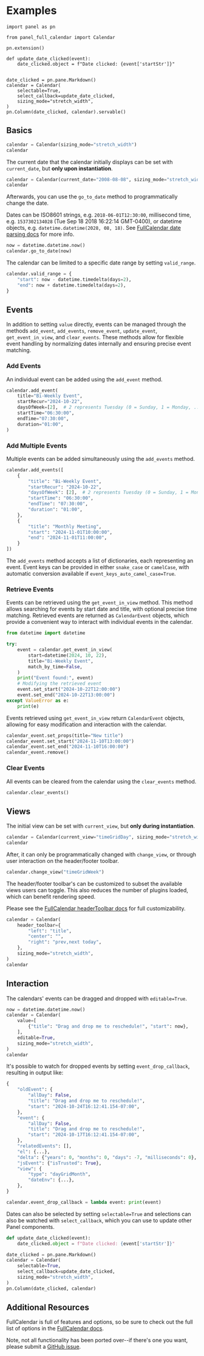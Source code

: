# Examples

```{.python pycafe-embed pycafe-embed-style="border: 1px solid #e6e6e6; border-radius: 8px;" pycafe-embed-width="100%" pycafe-embed-height="400px" pycafe-embed-scale="1.0"}
import panel as pn

from panel_full_calendar import Calendar

pn.extension()

def update_date_clicked(event):
    date_clicked.object = f"Date clicked: {event['startStr']}"


date_clicked = pn.pane.Markdown()
calendar = Calendar(
    selectable=True,
    select_callback=update_date_clicked,
    sizing_mode="stretch_width",
)
pn.Column(date_clicked, calendar).servable()
```

## Basics

```python
calendar = Calendar(sizing_mode="stretch_width")
calendar
```

The current date that the calendar initially displays can be set with `current_date`, but **only upon instantiation**.

```python
calendar = Calendar(current_date="2008-08-08", sizing_mode="stretch_width")
calendar
```

Afterwards, you can use the `go_to_date` method to programmatically change the date.

Dates can be ISO8601 strings, e.g. `2018-06-01T12:30:00`, millisecond time, e.g. `1537302134028` (Tue Sep 18 2018 16:22:14 GMT-0400), or datetime objects, e.g. `datetime.datetime(2028, 08, 18)`. See [FullCalendar date parsing docs](https://fullcalendar.io/docs/date-parsing) for more info.

```python
now = datetime.datetime.now()
calendar.go_to_date(now)
```

The calendar can be limited to a specific date range by setting `valid_range`.

```python
calendar.valid_range = {
    "start": now - datetime.timedelta(days=2),
    "end": now + datetime.timedelta(days=2),
}
```

## Events

In addition to setting `value` directly, events can be managed through the methods `add_event`, `add_events`, `remove_event`, `update_event`, `get_event_in_view`, and `clear_events`. These methods allow for flexible event handling by normalizing dates internally and ensuring precise event matching.

### Add Events

An individual event can be added using the `add_event` method.

```python
calendar.add_event(
    title="Bi-Weekly Event",
    startRecur="2024-10-22",
    daysOfWeek=[2],  # 2 represents Tuesday (0 = Sunday, 1 = Monday, ...)
    startTime="06:30:00",
    endTime="07:30:00",
    duration="01:00",
)
```

### Add Multiple Events

Multiple events can be added simultaneously using the `add_events` method.

```python
calendar.add_events([
    {
        "title": "Bi-Weekly Event",
        "startRecur": "2024-10-22",
        "daysOfWeek": [2],  # 2 represents Tuesday (0 = Sunday, 1 = Monday, ...)
        "startTime": "06:30:00",
        "endTime": "07:30:00",
        "duration": "01:00",
    },
    {
        "title": "Monthly Meeting",
        "start": "2024-11-01T10:00:00",
        "end": "2024-11-01T11:00:00",
    }
])
```

The `add_events` method accepts a list of dictionaries, each representing an event. Event keys can be provided in either `snake_case` or `camelCase`, with automatic conversion available if `event_keys_auto_camel_case=True`.


### Retrieve Events

Events can be retrieved using the `get_event_in_view` method. This method allows searching for events by start date and title, with optional precise time matching. Retrieved events are returned as `CalendarEvent` objects, which provide a convenient way to interact with individual events in the calendar.

```python
from datetime import datetime

try:
    event = calendar.get_event_in_view(
        start=datetime(2024, 10, 22),
        title="Bi-Weekly Event",
        match_by_time=False,
    )
    print("Event found:", event)
    # Modifying the retrieved event
    event.set_start("2024-10-22T12:00:00")
    event.set_end("2024-10-22T13:00:00")
except ValueError as e:
    print(e)
```

Events retrieved using `get_event_in_view` return `CalendarEvent` objects, allowing for easy modification and interaction with the calendar.

```python
calendar_event.set_props(title="New title")
calendar_event.set_start("2024-11-10T13:00:00")
calendar_event.set_end("2024-11-10T16:00:00")
calendar_event.remove()
```

### Clear Events

All events can be cleared from the calendar using the `clear_events` method.

```python
calendar.clear_events()
```

## Views

The initial view can be set with `current_view`, but **only during instantiation**.

```python
calendar = Calendar(current_view="timeGridDay", sizing_mode="stretch_width")
calendar
```

After, it can only be programmatically changed with `change_view`, or through user interaction on the header/footer toolbar.

```python
calendar.change_view("timeGridWeek")
```

The header/footer toolbar's can be customized to subset the available views users can toggle. This also reduces the number of plugins loaded, which can benefit rendering speed.

Please see the [FullCalendar headerToolbar docs](https://fullcalendar.io/docs/headerToolbar) for full customizability.

```python
calendar = Calendar(
    header_toolbar={
        "left": "title",
        "center": "",
        "right": "prev,next today",
    },
    sizing_mode="stretch_width",
)
calendar
```

## Interaction

The calendars' events can be dragged and dropped with `editable=True`.

```python
now = datetime.datetime.now()
calendar = Calendar(
    value=[
        {"title": "Drag and drop me to reschedule!", "start": now},
    ],
    editable=True,
    sizing_mode="stretch_width",
)
calendar
```

It's possible to watch for dropped events by setting `event_drop_callback`, resulting in output like:

```python
{
    "oldEvent": {
        "allDay": False,
        "title": "Drag and drop me to reschedule!",
        "start": "2024-10-24T16:12:41.154-07:00",
    },
    "event": {
        "allDay": False,
        "title": "Drag and drop me to reschedule!",
        "start": "2024-10-17T16:12:41.154-07:00",
    },
    "relatedEvents": [],
    "el": {...},
    "delta": {"years": 0, "months": 0, "days": -7, "milliseconds": 0},
    "jsEvent": {"isTrusted": True},
    "view": {
        "type": "dayGridMonth",
        "dateEnv": {...},
    },
}
```

```python
calendar.event_drop_callback = lambda event: print(event)
```

Dates can also be selected by setting `selectable=True` and selections can also be watched with `select_callback`, which you can use to update other Panel components.

```python
def update_date_clicked(event):
    date_clicked.object = f"Date clicked: {event['startStr']}"

date_clicked = pn.pane.Markdown()
calendar = Calendar(
    selectable=True,
    select_callback=update_date_clicked,
    sizing_mode="stretch_width",
)
pn.Column(date_clicked, calendar)
```

## Additional Resources

FullCalendar is full of features and options, so be sure to check out the full list of options in the [FullCalendar docs](https://fullcalendar.io/docs).

Note, not all functionality has been ported over--if there's one you want, please submit a [GitHub issue](https://github.com/panel-extensions/panel_full_calendar/issues/new/choose).

